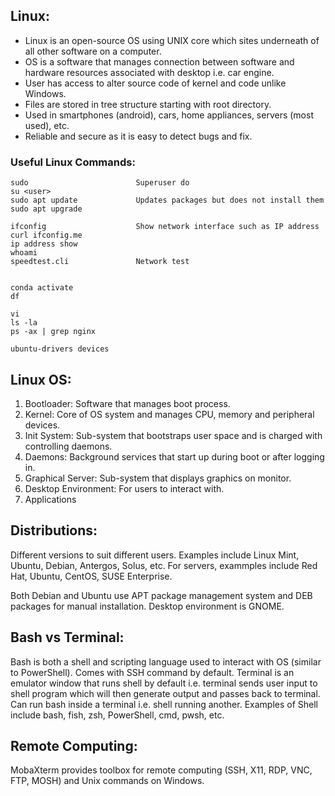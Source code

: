 ## Linux:
- Linux is an open-source OS using UNIX core which sites underneath of all other software on a computer.
- OS is a software that manages connection between software and hardware resources associated with desktop i.e. car engine.
- User has access to alter source code of kernel and code unlike Windows.
- Files are stored in tree structure starting with root directory.
- Used in smartphones (android), cars, home appliances, servers (most used), etc. 
- Reliable and secure as it is easy to detect bugs and fix.

### Useful Linux Commands:
```
sudo                        Superuser do
su <user>
sudo apt update             Updates packages but does not install them
sudo apt upgrade

ifconfig                    Show network interface such as IP address
curl ifconfig.me
ip address show
whoami
speedtest.cli               Network test


conda activate
df

vi
ls -la 
ps -ax | grep nginx

ubuntu-drivers devices
```

## Linux OS:
1) Bootloader: Software that manages boot process.
2) Kernel: Core of OS system and manages CPU, memory and peripheral devices.
3) Init System: Sub-system that bootstraps user space and is charged with controlling daemons.
4) Daemons: Background services that start up during boot or after logging in.
5) Graphical Server: Sub-system that displays graphics on monitor.
6) Desktop Environment: For users to interact with.
7) Applications

## Distributions:
Different versions to suit different users. Examples include Linux Mint, Ubuntu, Debian, Antergos, Solus, etc. For servers, exammples include Red Hat, Ubuntu, CentOS, SUSE Enterprise.

Both Debian and Ubuntu use APT package management system and DEB packages for manual installation. Desktop environment is GNOME.

## Bash vs Terminal:
Bash is both a shell and scripting language used to interact with OS (similar to PowerShell). Comes with SSH command by default. Terminal is an emulator window that runs shell by default i.e. terminal sends user input to shell program which will then generate output and passes back to terminal. Can run bash inside a terminal i.e. shell running another. Examples of Shell include bash, fish, zsh, PowerShell, cmd, pwsh, etc.

## Remote Computing:
MobaXterm provides toolbox for remote computing (SSH, X11, RDP, VNC, FTP, MOSH) and Unix commands on Windows.
